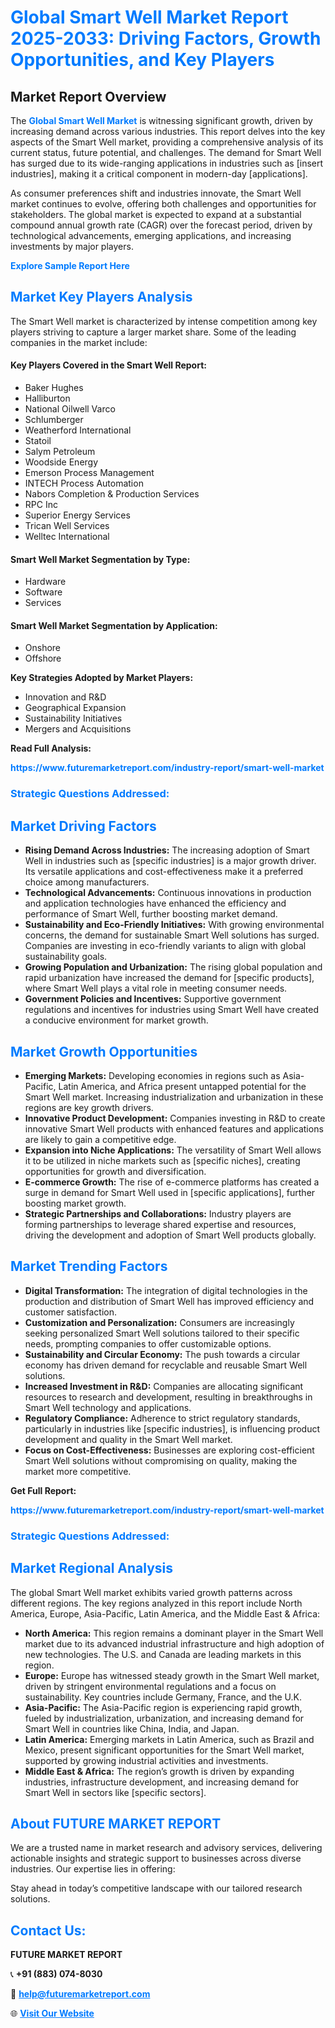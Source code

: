 <h1 style="color: #007BFF;">Global Smart Well Market Report 2025-2033: Driving Factors, Growth Opportunities, and Key Players</h1>

<section id="overview">
<h2>Market Report Overview</h2>
<p>The <a href="https://www.futuremarketreport.com/industry-report/smart-well-market" style="color: #007BFF; text-decoration: none;"><strong>Global Smart Well Market</strong></a> is witnessing significant growth, driven by increasing demand across various industries. This report delves into the key aspects of the Smart Well market, providing a comprehensive analysis of its current status, future potential, and challenges. The demand for Smart Well has surged due to its wide-ranging applications in industries such as [insert industries], making it a critical component in modern-day [applications].</p>
<p>As consumer preferences shift and industries innovate, the Smart Well market continues to evolve, offering both challenges and opportunities for stakeholders. The global market is expected to expand at a substantial compound annual growth rate (CAGR) over the forecast period, driven by technological advancements, emerging applications, and increasing investments by major players.</p>
</section>

<section id="overview">
<p><a href="https://www.futuremarketreport.com/request-sample/reportId=97673" style="color: #007BFF; text-decoration: none;"><strong>Explore Sample Report Here</strong></a></p>
</section>

<section id="key-players">
<h2 style="color: #007BFF;">Market Key Players Analysis</h2>
<p>The Smart Well market is characterized by intense competition among key players striving to capture a larger market share. Some of the leading companies in the market include:</p>
<h4>Key Players Covered in the Smart Well Report:</h4>
<ul><li>Baker Hughes</li><li>Halliburton</li><li>National Oilwell Varco</li><li>Schlumberger</li><li>Weatherford International</li><li>Statoil</li><li>Salym Petroleum</li><li>Woodside Energy</li><li>Emerson Process Management</li><li>INTECH Process Automation</li><li>Nabors Completion &amp; Production Services</li><li>RPC Inc</li><li>Superior Energy Services</li><li>Trican Well Services</li><li>Welltec International</li></ul>
<h4>Smart Well Market Segmentation by Type:</h4>
<ul><li>Hardware</li><li>Software</li><li>Services</li></ul>

<h4>Smart Well Market Segmentation by Application:</h4>
<ul><li>Onshore</li><li>Offshore</li></ul>
<p><strong>Key Strategies Adopted by Market Players:</strong></p>
<ul>
<li>Innovation and R&D</li>
<li>Geographical Expansion</li>
<li>Sustainability Initiatives</li>
<li>Mergers and Acquisitions</li>
</ul>
</section>

<section>
<p><strong>Read Full Analysis: </strong></p><a href="https://www.futuremarketreport.com/industry-report/smart-well-market" style="color: #007BFF; text-decoration: none;"><strong>https://www.futuremarketreport.com/industry-report/smart-well-market</strong></a>
<h3 style="color: #007BFF;">Strategic Questions Addressed:</h3>
</section>

<section id="driving-factors">
<h2 style="color: #007BFF;">Market Driving Factors</h2>
<ul>
<li><strong>Rising Demand Across Industries:</strong> The increasing adoption of Smart Well in industries such as [specific industries] is a major growth driver. Its versatile applications and cost-effectiveness make it a preferred choice among manufacturers.</li>
<li><strong>Technological Advancements:</strong> Continuous innovations in production and application technologies have enhanced the efficiency and performance of Smart Well, further boosting market demand.</li>
<li><strong>Sustainability and Eco-Friendly Initiatives:</strong> With growing environmental concerns, the demand for sustainable Smart Well solutions has surged. Companies are investing in eco-friendly variants to align with global sustainability goals.</li>
<li><strong>Growing Population and Urbanization:</strong> The rising global population and rapid urbanization have increased the demand for [specific products], where Smart Well plays a vital role in meeting consumer needs.</li>
<li><strong>Government Policies and Incentives:</strong> Supportive government regulations and incentives for industries using Smart Well have created a conducive environment for market growth.</li>
</ul>
</section>

<section id="growth-opportunities">
<h2 style="color: #007BFF;">Market Growth Opportunities</h2>
<ul>
<li><strong>Emerging Markets:</strong> Developing economies in regions such as Asia-Pacific, Latin America, and Africa present untapped potential for the Smart Well market. Increasing industrialization and urbanization in these regions are key growth drivers.</li>
<li><strong>Innovative Product Development:</strong> Companies investing in R&D to create innovative Smart Well products with enhanced features and applications are likely to gain a competitive edge.</li>
<li><strong>Expansion into Niche Applications:</strong> The versatility of Smart Well allows it to be utilized in niche markets such as [specific niches], creating opportunities for growth and diversification.</li>
<li><strong>E-commerce Growth:</strong> The rise of e-commerce platforms has created a surge in demand for Smart Well used in [specific applications], further boosting market growth.</li>
<li><strong>Strategic Partnerships and Collaborations:</strong> Industry players are forming partnerships to leverage shared expertise and resources, driving the development and adoption of Smart Well products globally.</li>
</ul>
</section>

<section id="trending-factors">
<h2 style="color: #007BFF;">Market Trending Factors</h2>
<ul>
<li><strong>Digital Transformation:</strong> The integration of digital technologies in the production and distribution of Smart Well has improved efficiency and customer satisfaction.</li>
<li><strong>Customization and Personalization:</strong> Consumers are increasingly seeking personalized Smart Well solutions tailored to their specific needs, prompting companies to offer customizable options.</li>
<li><strong>Sustainability and Circular Economy:</strong> The push towards a circular economy has driven demand for recyclable and reusable Smart Well solutions.</li>
<li><strong>Increased Investment in R&D:</strong> Companies are allocating significant resources to research and development, resulting in breakthroughs in Smart Well technology and applications.</li>
<li><strong>Regulatory Compliance:</strong> Adherence to strict regulatory standards, particularly in industries like [specific industries], is influencing product development and quality in the Smart Well market.</li>
<li><strong>Focus on Cost-Effectiveness:</strong> Businesses are exploring cost-efficient Smart Well solutions without compromising on quality, making the market more competitive.</li>
</ul>
</section>

<section>
<p><strong>Get Full Report: </strong></p><a href="https://www.futuremarketreport.com/industry-report/smart-well-market" style="color: #007BFF; text-decoration: none;"><strong>https://www.futuremarketreport.com/industry-report/smart-well-market</strong></a>
<h3 style="color: #007BFF;">Strategic Questions Addressed:</h3>
</section>


<section id="regional-analysis">
<h2 style="color: #007BFF;">Market Regional Analysis</h2>
<p>The global Smart Well market exhibits varied growth patterns across different regions. The key regions analyzed in this report include North America, Europe, Asia-Pacific, Latin America, and the Middle East & Africa:</p>
<ul>
<li><strong>North America:</strong> This region remains a dominant player in the Smart Well market due to its advanced industrial infrastructure and high adoption of new technologies. The U.S. and Canada are leading markets in this region.</li>
<li><strong>Europe:</strong> Europe has witnessed steady growth in the Smart Well market, driven by stringent environmental regulations and a focus on sustainability. Key countries include Germany, France, and the U.K.</li>
<li><strong>Asia-Pacific:</strong> The Asia-Pacific region is experiencing rapid growth, fueled by industrialization, urbanization, and increasing demand for Smart Well in countries like China, India, and Japan.</li>
<li><strong>Latin America:</strong> Emerging markets in Latin America, such as Brazil and Mexico, present significant opportunities for the Smart Well market, supported by growing industrial activities and investments.</li>
<li><strong>Middle East & Africa:</strong> The region’s growth is driven by expanding industries, infrastructure development, and increasing demand for Smart Well in sectors like [specific sectors].</li>
</ul>
</section>

<footer>
<h2 style="color: #007BFF;">About FUTURE MARKET REPORT</h2>
<p>We are a trusted name in market research and advisory services, delivering actionable insights and strategic support to businesses across diverse industries. Our expertise lies in offering:</p>

<p>Stay ahead in today’s competitive landscape with our tailored research solutions.</p>

<h2 style="color: #007BFF;">Contact Us:</h2>
<p><strong>FUTURE MARKET REPORT</strong></p>
<p>📞 <strong>+91 (883) 074-8030</strong></p>
<p>📧 <strong><a href="mailto:help@futuremarketreport.com" style="color: #007BFF;">help@futuremarketreport.com</a></strong></p>
<p>🌐 <strong><a href="https://www.futuremarketreport.com/" style="color: #007BFF;">Visit Our Website</a></strong></p>
</footer>